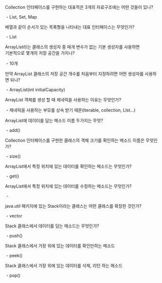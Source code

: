 Collection 인터페이스를 구현하는 대표적은 3개의 자료구조에는 어떤 것들이 있나?

&nbsp;- List, Set, Map

배열과 같이 순서가 있는 목록형을 나타내는 대표 인터페이스는 무엇인가?

&nbsp;- List

ArrayList라는 클래스의 생성자 중 매개 변수가 없는 기본 생성자를 사용하면  
기본적으로 몇개의 저장 공간을 가지나?

&nbsp;- 10개

만약 ArrayList 클래스의 저장 공간 개수를 처음부터 지정하려면 어떤 생성자를 사용하면 되나?

&nbsp;- ArrayList(int initialCapacity)

ArrayList 객체를 생성 할 때 제네릭을 사용하는 이유는 무엇인가?

&nbsp;- 제네릭을 사용하는 부모를 상속 받기 때문(Iterable<T>,  collection<E>, LIst<E>...)

ArrayList에 데이터를 담는 메소드 이름 두가지는 무엇?

&nbsp;- add()

Collection 인터페이스를 구현한 클래스의 객체 크기를 확인하는 메소드 이름은 무엇인가?

&nbsp;- size()

ArrayList에서 특정 위치에 있는 데이터를 확인하는 메소드는 무엇인가?

&nbsp;- get()

ArrayList에서 특정 위치에 있는 데이터를 수정하는 메소드는 무엇인가?

&nbsp;- 

java.util 패키지에 있는 Stack이라는 클래스는 어떤 클래스를 확장한 것인가?

&nbsp;- vector

Stack 클래스에서 데이터를 담는 메소드는 무엇인가?

&nbsp;- push()

Stack 클래스에서 가장 위에 있는 데이터를 확인만하는 메소드

&nbsp;- peek()

Stack 클래스에서 가장 위에 있는 데이터를 삭제, 리턴 하는 메소드

&nbsp;- pop()
